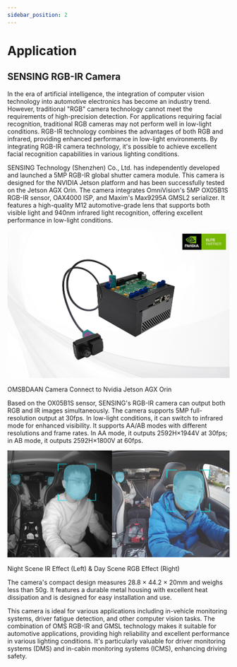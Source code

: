 ```yaml
---
sidebar_position: 2
---
```


# Application

## SENSING RGB-IR Camera
In the era of artificial intelligence, the integration of computer vision technology into automotive electronics has become an industry trend. However, traditional "RGB" camera technology cannot meet the requirements of high-precision detection. For applications requiring facial recognition, traditional RGB cameras may not perform well in low-light conditions. RGB-IR technology combines the advantages of both RGB and infrared, providing enhanced performance in low-light environments. By integrating RGB-IR camera technology, it's possible to achieve excellent facial recognition capabilities in various lighting conditions.

SENSING Technology (Shenzhen) Co., Ltd. has independently developed and launched a 5MP RGB-IR global shutter camera module. This camera is designed for the NVIDIA Jetson platform and has been successfully tested on the Jetson AGX Orin. The camera integrates OmniVision's 5MP OX05B1S RGB-IR sensor, OAX4000 ISP, and Maxim's Max9295A GMSL2 serializer. It features a high-quality M12 automotive-grade lens that supports both visible light and 940nm infrared light recognition, offering excellent performance in low-light conditions.



<div style={{textAlign: 'center'}}>
    <img src="https://raw.githubusercontent.com/1214658495/myWikiFiles/main/Camera/1_3_Global_Shutter_Camera/GMSL_Camera/OMSBDAAN_ConnectNvidia.png" alt="OMSBDAAN_ConnectNvidia" 
    style={{maxWidth: '70%', height:'auto'}} />
    <p>OMSBDAAN Camera Connect to Nvidia Jetson AGX Orin</p>
</div>

Based on the OX05B1S sensor, SENSING's RGB-IR camera can output both RGB and IR images simultaneously. The camera supports 5MP full-resolution output at 30fps. In low-light conditions, it can switch to infrared mode for enhanced visibility. It supports AA/AB modes with different resolutions and frame rates. In AA mode, it outputs 2592H×1944V at 30fps; in AB mode, it outputs 2592H×1800V at 60fps.


<div style={{textAlign: 'center'}}>
    <img src="https://raw.githubusercontent.com/1214658495/myWikiFiles/main/Camera/1_3_Global_Shutter_Camera/GMSL_Camera/OMSBDAAN_Application.png" alt="OMSBDAAN" 
    style={{maxWidth: '100%', height:'auto'}} />
    <p>Night Scene IR Effect (Left) & Day Scene RGB Effect (Right)</p>
</div>

The camera's compact design measures 28.8 × 44.2 × 20mm and weighs less than 50g. It features a durable metal housing with excellent heat dissipation and is designed for easy installation and use.

This camera is ideal for various applications including in-vehicle monitoring systems, driver fatigue detection, and other computer vision tasks. The combination of OMS RGB-IR and GMSL technology makes it suitable for automotive applications, providing high reliability and excellent performance in various lighting conditions. It's particularly valuable for driver monitoring systems (DMS) and in-cabin monitoring systems (ICMS), enhancing driving safety.

